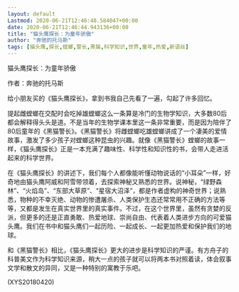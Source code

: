 ```yaml
---
layout: default
Lastmod: 2020-06-21T12:46:48.584047+00:00
date: 2020-06-21T12:46:44.943136+00:00
title: "猫头鹰探长：为童年骄傲"
author: "奔驰的托马斯"
tags: [猫头鹰,探长,螳螂,警长,黑猫,科学知识,世界,童年,热爱,新语丝]
---
```


猫头鹰探长：为童年骄傲

作者：奔驰的托马斯

给小朋友买的《猫头鹰探长》，拿到书我自己先看了一遍，勾起了许多回忆。

提起雌螳螂在交配时会吃掉雄螳螂这么一条算是冷门的生物学知识，大多数80后都会解释得头头是道。不是当年的生物学课本里这一条非常重要，而是因为陪伴了80后童年的《黑猫警长》。《黑猫警长》将雌螳螂吃雄螳螂讲成了一个凄美的爱情故事，激发了多少孩子对螳螂这种昆虫的兴趣。就像《黑猫警长》螳螂的故事一样，《猫头鹰探长》正是一本充满了趣味性、科学性和知识性的书，会带人走进活起来的科学世界。

在《猫头鹰探长》的讲述下，我们每个人都像能听懂动物说话的“小耳朵”一样，好奇地由猫头鹰阿威和阿雪带领着，去探索神秘又熟悉的世界。说神秘，“绿野森林”、“火焰岛”、“东部大草原”、“星宿大沼泽”，都是作者虚构的神奇世界；说熟悉，物种的不幸灭绝、动物的惨遭屠杀、人类保护生态还常常用不正确的方法等等，又都是发生在真实世界里的真实事件。不过，在这个世界里，虽然有贪婪的反派，但更多的还是正直勇敢、热爱地球、崇尚自由、代表着人类进步方向的可爱猫头鹰。我们在书中和猫头鹰们一起历险、一起成长、一起更加热爱和保护我们的地球。

和《黑猫警长》相比，《猫头鹰探长》更大的进步是科学知识的严谨。有方舟子的科普美文作为科学知识来源，稍大一点的孩子就可以将两本书对照着读，体会叙事文学和散文的异同，又是一种特别的寓教于乐吧。

(XYS20180420)

